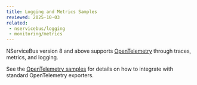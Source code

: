 ```yaml
---
title: Logging and Metrics Samples
reviewed: 2025-10-03
related: 
 - nservicebus/logging
 - monitoring/metrics
---
```


NServiceBus version 8 and above supports [OpenTelemetry](https://opentelemetry.io/docs/instrumentation/net/) through traces, metrics, and logging.

See the [OpenTelemetry samples](/samples/open-telemetry/) for details on how to integrate with standard OpenTelemetry exporters.

